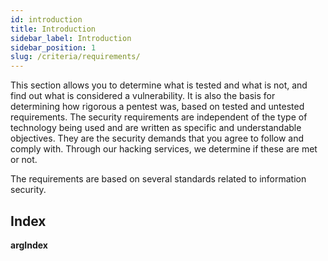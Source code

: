 ```yaml
---
id: introduction
title: Introduction
sidebar_label: Introduction
sidebar_position: 1
slug: /criteria/requirements/
---
```


This section allows you to determine
what is tested and what is not,
and find out what is considered a vulnerability.
It is also the basis for determining
how rigorous a pentest was,
based on tested and untested requirements.
The security requirements are independent
of the type of technology being used
and are written as specific and understandable objectives.
They are the security demands
that you agree to follow and comply with.
Through our hacking services,
we determine if these are met or not.

The requirements are based on several standards
related to information security.

## Index

__argIndex__
